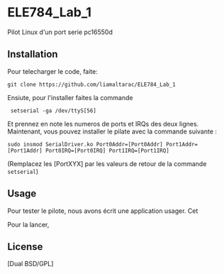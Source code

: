 # ELE784_Lab_1

Pilot Linux d'un port serie pc16550d
## Installation

Pour telecharger le code, faite:

```
git clone https://github.com/liamaltarac/ELE784_Lab_1
```
Ensiute, pour l'installer faites la commande


```
 setserial -ga /dev/ttyS[56]
```
Et prennez en note les numeros de ports et IRQs des deux lignes.
Maintenant, vous pouvez installer le pilate avec la commande suivante :

```
sudo insmod SerialDriver.ko Port0Addr=[Port0Addr] Port1Addr=[Port1Addr] Port0IRQ=[Port0IRQ] Port1IRQ=[Port1IRQ]
```
(Remplacez les [PortXYX] par les valeurs de retour de la commande ```setserial```)

## Usage
Pour tester le pilote, nous avons écrit une application usager. Cet 

Pour la lancer, 


## License
[Dual BSD/GPL]
